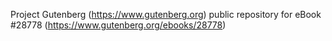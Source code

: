 Project Gutenberg (https://www.gutenberg.org) public repository for eBook #28778 (https://www.gutenberg.org/ebooks/28778)
